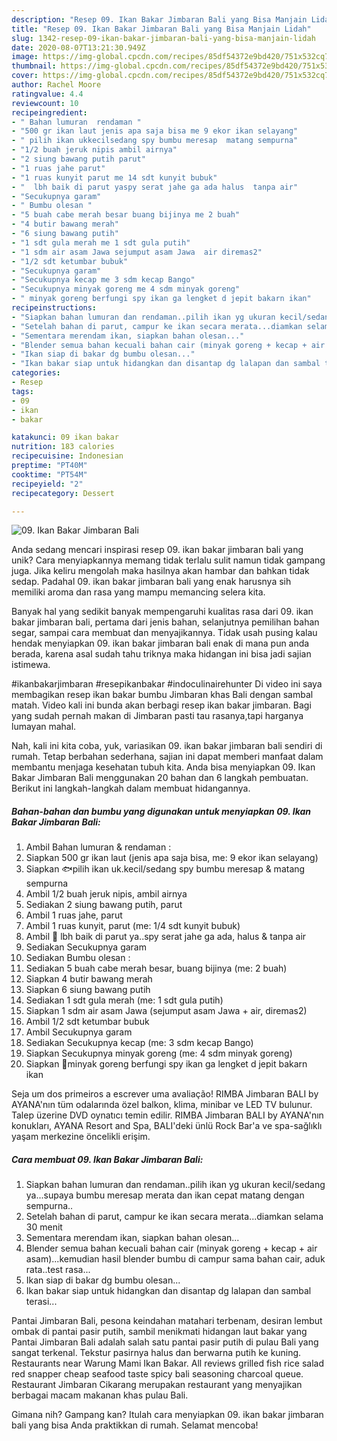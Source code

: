 ```yaml
---
description: "Resep 09. Ikan Bakar Jimbaran Bali yang Bisa Manjain Lidah"
title: "Resep 09. Ikan Bakar Jimbaran Bali yang Bisa Manjain Lidah"
slug: 1342-resep-09-ikan-bakar-jimbaran-bali-yang-bisa-manjain-lidah
date: 2020-08-07T13:21:30.949Z
image: https://img-global.cpcdn.com/recipes/85df54372e9bd420/751x532cq70/09-ikan-bakar-jimbaran-bali-foto-resep-utama.jpg
thumbnail: https://img-global.cpcdn.com/recipes/85df54372e9bd420/751x532cq70/09-ikan-bakar-jimbaran-bali-foto-resep-utama.jpg
cover: https://img-global.cpcdn.com/recipes/85df54372e9bd420/751x532cq70/09-ikan-bakar-jimbaran-bali-foto-resep-utama.jpg
author: Rachel Moore
ratingvalue: 4.4
reviewcount: 10
recipeingredient:
- " Bahan lumuran  rendaman "
- "500 gr ikan laut jenis apa saja bisa me 9 ekor ikan selayang"
- " pilih ikan ukkecilsedang spy bumbu meresap  matang sempurna"
- "1/2 buah jeruk nipis ambil airnya"
- "2 siung bawang putih parut"
- "1 ruas jahe parut"
- "1 ruas kunyit parut me 14 sdt kunyit bubuk"
- "  lbh baik di parut yaspy serat jahe ga ada halus  tanpa air"
- "Secukupnya garam"
- " Bumbu olesan "
- "5 buah cabe merah besar buang bijinya me 2 buah"
- "4 butir bawang merah"
- "6 siung bawang putih"
- "1 sdt gula merah me 1 sdt gula putih"
- "1 sdm air asam Jawa sejumput asam Jawa  air diremas2"
- "1/2 sdt ketumbar bubuk"
- "Secukupnya garam"
- "Secukupnya kecap me 3 sdm kecap Bango"
- "Secukupnya minyak goreng me 4 sdm minyak goreng"
- " minyak goreng berfungi spy ikan ga lengket d jepit bakarn ikan"
recipeinstructions:
- "Siapkan bahan lumuran dan rendaman..pilih ikan yg ukuran kecil/sedang ya...supaya bumbu meresap merata dan ikan cepat matang dengan sempurna.."
- "Setelah bahan di parut, campur ke ikan secara merata...diamkan selama 30 menit"
- "Sementara merendam ikan, siapkan bahan olesan..."
- "Blender semua bahan kecuali bahan cair (minyak goreng + kecap + air asam)...kemudian hasil blender bumbu di campur sama bahan cair, aduk rata..test rasa..."
- "Ikan siap di bakar dg bumbu olesan..."
- "Ikan bakar siap untuk hidangkan dan disantap dg lalapan dan sambal terasi..."
categories:
- Resep
tags:
- 09
- ikan
- bakar

katakunci: 09 ikan bakar 
nutrition: 183 calories
recipecuisine: Indonesian
preptime: "PT40M"
cooktime: "PT54M"
recipeyield: "2"
recipecategory: Dessert

---
```



![09. Ikan Bakar Jimbaran Bali](https://img-global.cpcdn.com/recipes/85df54372e9bd420/751x532cq70/09-ikan-bakar-jimbaran-bali-foto-resep-utama.jpg)

Anda sedang mencari inspirasi resep 09. ikan bakar jimbaran bali yang unik? Cara menyiapkannya memang tidak terlalu sulit namun tidak gampang juga. Jika keliru mengolah maka hasilnya akan hambar dan bahkan tidak sedap. Padahal 09. ikan bakar jimbaran bali yang enak harusnya sih memiliki aroma dan rasa yang mampu memancing selera kita.

Banyak hal yang sedikit banyak mempengaruhi kualitas rasa dari 09. ikan bakar jimbaran bali, pertama dari jenis bahan, selanjutnya pemilihan bahan segar, sampai cara membuat dan menyajikannya. Tidak usah pusing kalau hendak menyiapkan 09. ikan bakar jimbaran bali enak di mana pun anda berada, karena asal sudah tahu triknya maka hidangan ini bisa jadi sajian istimewa.

#ikanbakarjimbaran #resepikanbakar #indoculinairehunter Di video ini saya membagikan resep ikan bakar bumbu Jimbaran khas Bali dengan sambal matah. Video kali ini bunda akan berbagi resep ikan bakar jimbaran. Bagi yang sudah pernah makan di Jimbaran pasti tau rasanya,tapi harganya lumayan mahal.


Nah, kali ini kita coba, yuk, variasikan 09. ikan bakar jimbaran bali sendiri di rumah. Tetap berbahan sederhana, sajian ini dapat memberi manfaat dalam membantu menjaga kesehatan tubuh kita. Anda bisa menyiapkan 09. Ikan Bakar Jimbaran Bali menggunakan 20 bahan dan 6 langkah pembuatan. Berikut ini langkah-langkah dalam membuat hidangannya.

<!--inarticleads1-->

##### Bahan-bahan dan bumbu yang digunakan untuk menyiapkan 09. Ikan Bakar Jimbaran Bali:

1. Ambil  Bahan lumuran &amp; rendaman :
1. Siapkan 500 gr ikan laut (jenis apa saja bisa, me: 9 ekor ikan selayang)
1. Siapkan  🐟pilih ikan uk.kecil/sedang spy bumbu meresap &amp; matang sempurna
1. Ambil 1/2 buah jeruk nipis, ambil airnya
1. Sediakan 2 siung bawang putih, parut
1. Ambil 1 ruas jahe, parut
1. Ambil 1 ruas kunyit, parut (me: 1/4 sdt kunyit bubuk)
1. Ambil  📝 lbh baik di parut ya..spy serat jahe ga ada, halus &amp; tanpa air
1. Sediakan Secukupnya garam
1. Sediakan  Bumbu olesan :
1. Sediakan 5 buah cabe merah besar, buang bijinya (me: 2 buah)
1. Siapkan 4 butir bawang merah
1. Siapkan 6 siung bawang putih
1. Sediakan 1 sdt gula merah (me: 1 sdt gula putih)
1. Siapkan 1 sdm air asam Jawa (sejumput asam Jawa + air, diremas2)
1. Ambil 1/2 sdt ketumbar bubuk
1. Ambil Secukupnya garam
1. Sediakan Secukupnya kecap (me: 3 sdm kecap Bango)
1. Siapkan Secukupnya minyak goreng (me: 4 sdm minyak goreng)
1. Siapkan  📝minyak goreng berfungi spy ikan ga lengket d jepit bakarn ikan


Seja um dos primeiros a escrever uma avaliação! RIMBA Jimbaran BALI by AYANA&#39;nın tüm odalarında özel balkon, klima, minibar ve LED TV bulunur. Talep üzerine DVD oynatıcı temin edilir. RIMBA Jimbaran BALI by AYANA&#39;nın konukları, AYANA Resort and Spa, BALI&#39;deki ünlü Rock Bar&#39;a ve spa-sağlıklı yaşam merkezine öncelikli erişim. 

<!--inarticleads2-->

##### Cara membuat 09. Ikan Bakar Jimbaran Bali:

1. Siapkan bahan lumuran dan rendaman..pilih ikan yg ukuran kecil/sedang ya...supaya bumbu meresap merata dan ikan cepat matang dengan sempurna..
1. Setelah bahan di parut, campur ke ikan secara merata...diamkan selama 30 menit
1. Sementara merendam ikan, siapkan bahan olesan...
1. Blender semua bahan kecuali bahan cair (minyak goreng + kecap + air asam)...kemudian hasil blender bumbu di campur sama bahan cair, aduk rata..test rasa...
1. Ikan siap di bakar dg bumbu olesan...
1. Ikan bakar siap untuk hidangkan dan disantap dg lalapan dan sambal terasi...


Pantai Jimbaran Bali, pesona keindahan matahari terbenam, desiran lembut ombak di pantai pasir putih, sambil menikmati hidangan laut bakar yang Pantai Jimbaran Bali adalah salah satu pantai pasir putih di pulau Bali yang sangat terkenal. Tekstur pasirnya halus dan berwarna putih ke kuning. Restaurants near Warung Mami Ikan Bakar. All reviews grilled fish rice salad red snapper cheap seafood taste spicy bali seasoning charcoal queue. Restaurant Jimbaran Cikarang merupakan restaurant yang menyajikan berbagai macam makanan khas pulau Bali. 

Gimana nih? Gampang kan? Itulah cara menyiapkan 09. ikan bakar jimbaran bali yang bisa Anda praktikkan di rumah. Selamat mencoba!
